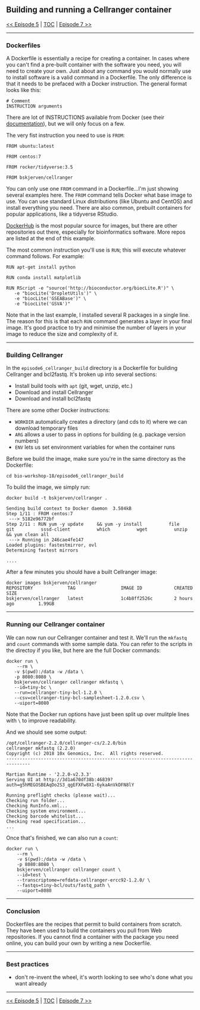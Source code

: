 ## Building and running a Cellranger container

 [\<\< Episode 5](https://github.com/PawseySC/bio-workshop-18/blob/master/5.hpc.md)
 | [TOC](https://github.com/PawseySC/bio-workshop-18/blob/master/README.md) |
 [Episode 7 \>\>](https://github.com/PawseySC/bio-workshop-18/blob/master/7.rstudio.md)
______


### Dockerfiles

A Dockerfile is essentially a recipe for creating a container.  In cases where you can't find a pre-built container with the software you need, you will need to create your own.  Just about any command you would normally use to install software is a valid command in a Dockerfile.  The only difference is that it needs to be prefaced with a Docker instruction.  The general format looks like this:

```
# Comment
INSTRUCTION arguments
```
There are lot of INSTRUCTIONS available from Docker (see their [documentation](https://docs.docker.com/engine/reference/builder/#usage)), but we will only focus on a few.  

The very fist instruction you need to use is `FROM`:

```
FROM ubuntu:latest

FROM centos:7

FROM rocker/tidyverse:3.5

FROM bskjerven/cellranger
```

You can only use one `FROM` command in a Dockerfile...I'm just showing several examples here.  The `FROM` command tells Docker what base image to use.  You can use standard Linux distributions (like Ubuntu and CentOS) and install everything you need.  There are also common, prebuilt containers for popular applications, like a tidyverse RStudio.

[DockerHub](hub.docker.com) is the most popular source for images, but there are other repositories out there, especially for bioinformatics software.  More repos are listed at the end of this example.

The most common instruction you'll use is `RUN`; this will execute whatever command follows.  For example:

```
RUN apt-get install python

RUN conda install matplotlib

RUN RScript -e "source('http://bioconductor.org/biocLite.R')" \
   -e "biocLite('DropletUtils')" \
   -e "biocLite('GSEABase')" \
   -e "biocLite('GSVA')"
```

Note that in the last example, I installed several R packages in a single line.  The reason for this is that each `RUN` command generates a layer in your final image.  It's good practice to try and minimise the number of layers in your image to reduce the size and complexity of it.


---
### Building Cellranger

In the `episode6_cellranger_build` directory is a Dockerfile for building Cellranger and bcl2fastq.  It's broken up into several sections:

* Install build tools with `apt` (git, wget, unzip, etc.)
* Download and install Cellranger
* Download and install bcl2fastq

There are some other Docker instructions:

* `WORKDIR` automatically creates a directory (and cds to it) where we can download temporary files
* `ARG` allows a user to pass in options for building (e.g. package version numbers)
* `ENV` lets us set environment variables for when the container runs

Before we build the image, make sure you're in the same directory as the Dockerfile:

```
cd bio-workshop-18/episode6_cellranger_build
```

To build the image, we simply run:

```
docker build -t bskjerven/cellranger .

Sending build context to Docker daemon  3.584kB
Step 1/11 : FROM centos:7
 ---> 5182e96772bf
Step 2/11 : RUN yum -y update     && yum -y install          file          git          sssd-client          which          wget          unzip     && yum clean all
 ---> Running in 246cae4fe147
Loaded plugins: fastestmirror, ovl
Determining fastest mirrors

....
```

After a few minutes you should have a built Cellranger image:

```
docker images bskjerven/cellranger
REPOSITORY             TAG                 IMAGE ID            CREATED             SIZE
bskjerven/cellranger   latest              1c4b8ff2526c        2 hours ago         1.99GB
```

---
### Running our Cellranger container

We can now run our Cellranger container and test it.  We'll run the `mkfastq` and `count` commands with some sample data.  You can refer to the scripts in the directoy if you like, but here are the full Docker commands:

```
docker run \
	--rm \
   -v $(pwd):/data -w /data \
   -p 8080:8080 \
   bskjerven/cellranger cellranger mkfastq \
   --id=tiny-bc \
   --run=cellranger-tiny-bcl-1.2.0 \
   --csv=cellranger-tiny-bcl-samplesheet-1.2.0.csv \
   --uiport=8080
```
Note that the Docker run options have just been split up over mulitple lines with `\` to improve readability.


And we should see some output:   

```
/opt/cellranger-2.2.0/cellranger-cs/2.2.0/bin
cellranger mkfastq (2.2.0)
Copyright (c) 2018 10x Genomics, Inc.  All rights reserved.
-------------------------------------------------------------------------------

Martian Runtime - '2.2.0-v2.3.3'
Serving UI at http://3d1a670df38b:46839?auth=g5hMEGOSBEAqDo2S3_qgEFXFw8X1-6ykaAnVkDFN8lY

Running preflight checks (please wait)...
Checking run folder...
Checking RunInfo.xml...
Checking system environment...
Checking barcode whitelist...
Checking read specification...
...
```

Once that's finished, we can also run a `count`:

```
docker run \
	--rm \
	-v $(pwd):/data -w /data \
	-p 8080:8080 \
	bskjerven/cellranger cellranger count \
	--id=test \
	--transcriptome=refdata-cellranger-ercc92-1.2.0/ \
	--fastqs=tiny-bcl/outs/fastq_path \
	--uiport=8080
```


---
### Conclusion
Dockerfiles are the recipes that permit to build containers from scratch. They have been used to build the containers you pull from Web repositories. If you cannot find a container with the package you need online, you can build your own by writing a new Dockerfile.

---
### Best practices

- don't re-invent the wheel, it's worth looking to see who's done what you want already


______
 [\<\< Episode 5](https://github.com/PawseySC/bio-workshop-18/blob/master/5.hpc.md)
 | [TOC](https://github.com/PawseySC/bio-workshop-18/blob/master/README.md) |
 [Episode 7 \>\>](https://github.com/PawseySC/bio-workshop-18/blob/master/7.rstudio.md)
